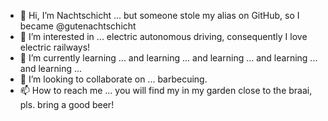 - 👋 Hi, I’m Nachtschicht ... but someone stole my alias on GitHub, so I became @gutenachtschicht
- 👀 I’m interested in ... electric autonomous driving, consequently I love electric railways!
- 🌱 I’m currently learning ... and learning ... and learning ... and learning ... and learning ...
- 💞️ I’m looking to collaborate on ... barbecuing.
- 📫 How to reach me ... you will find my in my garden close to the braai, pls. bring a good beer!

<!---
gutenachtschicht/gutenachtschicht is a ✨ special ✨ repository because its `README.md` (this file) appears on your GitHub profile.
You can click the Preview link to take a look at your changes.
--->

